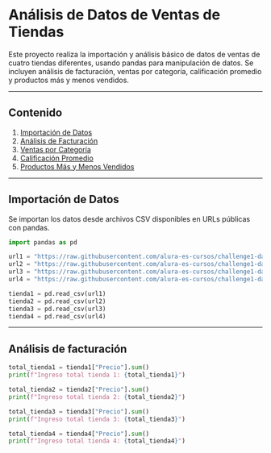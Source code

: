 # Análisis de Datos de Ventas de Tiendas

Este proyecto realiza la importación y análisis básico de datos de ventas de cuatro tiendas diferentes, usando pandas para manipulación de datos. Se incluyen análisis de facturación, ventas por categoría, calificación promedio y productos más y menos vendidos.

---

## Contenido

1. [Importación de Datos](#importación-de-datos)  
2. [Análisis de Facturación](#análisis-de-facturación)  
3. [Ventas por Categoría](#ventas-por-categoría)  
4. [Calificación Promedio](#calificación-promedio)  
5. [Productos Más y Menos Vendidos](#productos-más-y-menos-vendidos)  

---

## Importación de Datos

Se importan los datos desde archivos CSV disponibles en URLs públicas con pandas.

```python
import pandas as pd

url1 = "https://raw.githubusercontent.com/alura-es-cursos/challenge1-data-science-latam/refs/heads/main/base-de-datos-challenge1-latam/tienda_1%20.csv"
url2 = "https://raw.githubusercontent.com/alura-es-cursos/challenge1-data-science-latam/refs/heads/main/base-de-datos-challenge1-latam/tienda_2.csv"
url3 = "https://raw.githubusercontent.com/alura-es-cursos/challenge1-data-science-latam/refs/heads/main/base-de-datos-challenge1-latam/tienda_3.csv"
url4 = "https://raw.githubusercontent.com/alura-es-cursos/challenge1-data-science-latam/refs/heads/main/base-de-datos-challenge1-latam/tienda_4.csv"

tienda1 = pd.read_csv(url1)
tienda2 = pd.read_csv(url2)
tienda3 = pd.read_csv(url3)
tienda4 = pd.read_csv(url4)
```
---

## Análisis de facturación

```python
total_tienda1 = tienda1["Precio"].sum()
print(f"Ingreso total tienda 1: {total_tienda1}")

total_tienda2 = tienda2["Precio"].sum()
print(f"Ingreso total tienda 2: {total_tienda2}")

total_tienda3 = tienda3["Precio"].sum()
print(f"Ingreso total tienda 3: {total_tienda3}")

total_tienda4 = tienda4["Precio"].sum()
print(f"Ingreso total tienda 4: {total_tienda4}")
